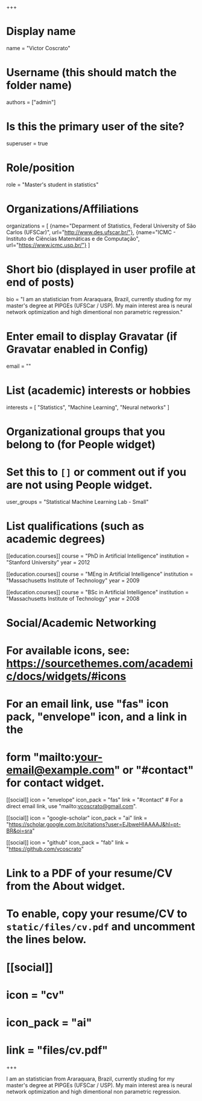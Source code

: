 +++
# Display name
name = "Victor Coscrato"

# Username (this should match the folder name)
authors = ["admin"]

# Is this the primary user of the site?
superuser = true

# Role/position
role = "Master's student in statistics"

# Organizations/Affiliations
organizations = [ {name="Deparment of Statistics, Federal University of São Carlos (UFSCar)", url="http://www.des.ufscar.br/"}, {name="ICMC - Instituto de Ciências Matemáticas e de Computação", url="https://www.icmc.usp.br/"} ]

# Short bio (displayed in user profile at end of posts)
bio = "I am an statistician from Araraquara, Brazil, currently studing for my master's degree at PIPGEs (UFSCar / USP). My main interest area is neural network optimization and high dimentional non parametric regression."

# Enter email to display Gravatar (if Gravatar enabled in Config)
email = ""

# List (academic) interests or hobbies
interests = [
  "Statistics",
  "Machine Learning",
  "Neural networks"
]

# Organizational groups that you belong to (for People widget)
#   Set this to `[]` or comment out if you are not using People widget.
user_groups = "Statistical Machine Learning Lab - Small"

# List qualifications (such as academic degrees)
[[education.courses]]
  course = "PhD in Artificial Intelligence"
  institution = "Stanford University"
  year = 2012

[[education.courses]]
  course = "MEng in Artificial Intelligence"
  institution = "Massachusetts Institute of Technology"
  year = 2009

[[education.courses]]
  course = "BSc in Artificial Intelligence"
  institution = "Massachusetts Institute of Technology"
  year = 2008

# Social/Academic Networking
# For available icons, see: https://sourcethemes.com/academic/docs/widgets/#icons
#   For an email link, use "fas" icon pack, "envelope" icon, and a link in the
#   form "mailto:your-email@example.com" or "#contact" for contact widget.

[[social]]
  icon = "envelope"
  icon_pack = "fas"
  link = "#contact"  # For a direct email link, use "mailto:vcoscrato@gmail.com".

[[social]]
  icon = "google-scholar"
  icon_pack = "ai"
  link = "https://scholar.google.com.br/citations?user=EJbweHIAAAAJ&hl=pt-BR&oi=sra"

[[social]]
  icon = "github"
  icon_pack = "fab"
  link = "https://github.com/vcoscrato"

# Link to a PDF of your resume/CV from the About widget.
# To enable, copy your resume/CV to `static/files/cv.pdf` and uncomment the lines below.
# [[social]]
#   icon = "cv"
#   icon_pack = "ai"
#   link = "files/cv.pdf"

+++

I am an statistician from Araraquara, Brazil, currently studing for my master's degree at PIPGEs (UFSCar / USP). My main interest area is neural network optimization and high dimentional non parametric regression.
